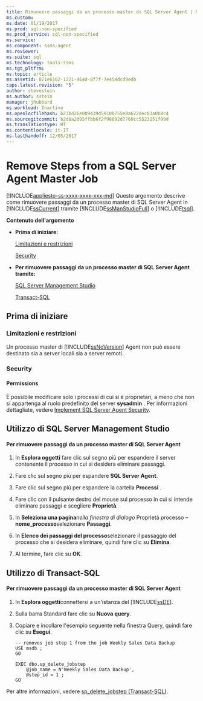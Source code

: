 ```yaml
---
title: Rimuovere passaggi da un processo master di SQL Server Agent | Microsoft Docs
ms.custom: 
ms.date: 01/19/2017
ms.prod: sql-non-specified
ms.prod_service: sql-non-specified
ms.service: 
ms.component: ssms-agent
ms.reviewer: 
ms.suite: sql
ms.technology: tools-ssms
ms.tgt_pltfrm: 
ms.topic: article
ms.assetid: 871e6162-1221-464d-8f7f-7e454dcd9edb
caps.latest.revision: "5"
author: stevestein
ms.author: sstein
manager: jhubbard
ms.workload: Inactive
ms.openlocfilehash: b23bd26e009439d5910b755e8a622dec03a0b8c4
ms.sourcegitcommit: b2d8a2d95ffbb6f2f98692d7760cc5523151f99d
ms.translationtype: HT
ms.contentlocale: it-IT
ms.lasthandoff: 12/05/2017
---
```

# <a name="remove-steps-from-a-sql-server-agent-master-job"></a>Remove Steps from a SQL Server Agent Master Job
[!INCLUDE[appliesto-ss-xxxx-xxxx-xxx-md](../../includes/appliesto-ss-xxxx-xxxx-xxx-md.md)] Questo argomento descrive come rimuovere passaggi da un processo master di SQL Server Agent in [!INCLUDE[ssCurrent](../../includes/sscurrent_md.md)] tramite [!INCLUDE[ssManStudioFull](../../includes/ssmanstudiofull_md.md)] o [!INCLUDE[tsql](../../includes/tsql_md.md)].  
  
**Contenuto dell'argomento**  
  
-   **Prima di iniziare:**  
  
    [Limitazioni e restrizioni](#Restrictions)  
  
    [Security](#Security)  
  
-   **Per rimuovere passaggi da un processo master di SQL Server Agent tramite:**  
  
    [SQL Server Management Studio](#SSMSProcedure)  
  
    [Transact-SQL](#TsqlProcedure)  
  
## <a name="BeforeYouBegin"></a>Prima di iniziare  
  
### <a name="Restrictions"></a>Limitazioni e restrizioni  
Un processo master di [!INCLUDE[ssNoVersion](../../includes/ssnoversion_md.md)] Agent non può essere destinato sia a server locali sia a server remoti.  
  
### <a name="Security"></a>Security  
  
#### <a name="Permissions"></a>Permissions  
È possibile modificare solo i processi di cui si è proprietari, a meno che non si appartenga al ruolo predefinito del server **sysadmin** . Per informazioni dettagliate, vedere [Implement SQL Server Agent Security](../../ssms/agent/implement-sql-server-agent-security.md).  
  
## <a name="SSMSProcedure"></a>Utilizzo di SQL Server Management Studio  
  
#### <a name="to-remove-steps-from-a-sql-server-agent-master-job"></a>Per rimuovere passaggi da un processo master di SQL Server Agent  
  
1.  In **Esplora oggetti** fare clic sul segno più per espandere il server contenente il processo in cui si desidera eliminare passaggi.  
  
2.  Fare clic sul segno più per espandere **SQL Server Agent**.  
  
3.  Fare clic sul segno più per espandere la cartella **Processi** .  
  
4.  Fare clic con il pulsante destro del mouse sul processo in cui si intende eliminare passaggi e scegliere **Proprietà**.  
  
5.  In **Seleziona una pagina***nella finestra di dialogo* Proprietà processo – **nome_processo**selezionare **Passaggi**.  
  
6.  In **Elenco dei passaggi del processo**selezionare il passaggio del processo che si desidera eliminare, quindi fare clic su **Elimina**.  
  
7.  Al termine, fare clic su **OK**.  
  
## <a name="TsqlProcedure"></a>Utilizzo di Transact-SQL  
  
#### <a name="to-remove-steps-from-a-sql-server-agent-master-job"></a>Per rimuovere passaggi da un processo master di SQL Server Agent  
  
1.  In **Esplora oggetti**connettersi a un'istanza del [!INCLUDE[ssDE](../../includes/ssde_md.md)].  
  
2.  Sulla barra Standard fare clic su **Nuova query**.  
  
3.  Copiare e incollare l'esempio seguente nella finestra Query, quindi fare clic su **Esegui**.  
  
    ```  
    -- removes job step 1 from the job Weekly Sales Data Backup   
    USE msdb ;  
    GO  
  
    EXEC dbo.sp_delete_jobstep  
        @job_name = N'Weekly Sales Data Backup',  
        @step_id = 1 ;  
    GO  
    ```  
  
Per altre informazioni, vedere [sp_delete_jobstep (Transact-SQL)](http://msdn.microsoft.com/en-us/421ede8e-ad57-474a-9fb9-92f70a3e77e3).  
  
